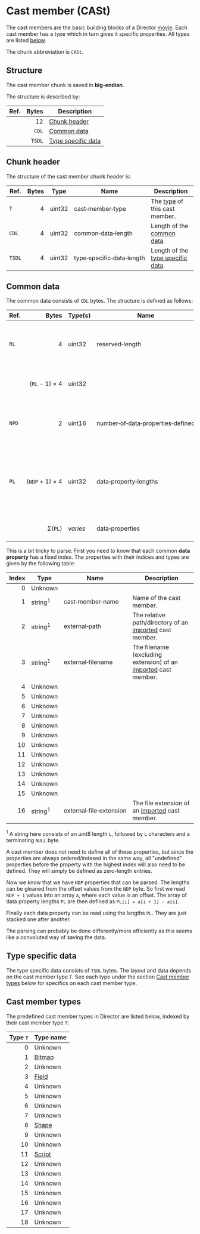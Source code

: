 # Cast member (CASt)
The cast members are the basic building blocks of a Director [movie](#TODO). Each cast member has a type which in turn gives
it specific properties. All types are listed [below](#cast-member-types).

The chunk abbreviation is `CASt`.


## Structure
The cast member chunk is saved in **big-endian**.

The structure is described by:

Ref.   | Bytes  | Description
---    | ---:   | ---
&nbsp; | 12     | [Chunk header](#chunk-header)
&nbsp; | `CDL`  | [Common data](#common-data)
&nbsp; | `TSDL` | [Type specific data](#type-specific-data)


## Chunk header
The structure of the cast member chunk header is:

Ref.   | Bytes | Type   | Name                                        | Description
---    | ---:  | ---    | ---                                         | ---
`T`    | 4     | uint32 | cast&#8209;member&#8209;type                | The [type](#cast-member-types) of this cast member.
`CDL`  | 4     | uint32 | common&#8209;data&#8209;length              | Length of the [common data](#common-data).
`TSDL` | 4     | uint32 | type&#8209;specific&#8209;data&#8209;length | Length of the [type specific data](#type-specific-data).


## Common data
The common data consists of `CDL` bytes. The structure is defined as follows:

Ref.   | Bytes                                     | Type(s)  | Name                                                      | Description
---    | ---:                                      | ---      | ---                                                       | ---
`RL`   | 4                                         | uint32   | reserved&#8209;length                                     | The length of the **reserved block** (including self).
&nbsp; | (`RL`&nbsp;-&nbsp;1)&nbsp;&times;&nbsp;4  | uint32   | &nbsp;                                                    | **Reserved block**. Unknown purpose.
`NPD`  | 2                                         | uint16   | number&#8209;of&#8209;data&#8209;properties&#8209;defined | The number of **data properties** defined for this chunk.
`PL`   | (`NDP`&nbsp;+&nbsp;1)&nbsp;&times;&nbsp;4 | uint32   | data&#8209;property&#8209;lengths                         | Array of **data property** lengths (the raw uint32 values are offsets, see explanation below).
&nbsp; | &Sigma;(`PL`)                             | *varies* | data&#8209;properties                                     | Array of **data properties**.

This is a bit tricky to parse. First you need to know that each common **data property** has a fixed index. The properties
with their indices and types are given by the following table:

Index | Type               | Name                                | Description
---:  | ---                | ---                                 | ---
0     | Unknown            | &nbsp;                              | &nbsp;
1     | string<sup>1</sup> | cast&#8209;member&#8209;name        | Name of the cast member.
2     | string<sup>1</sup> | external&#8209;path                 | The relative path/directory of an [imported](#TODO) cast member.
3     | string<sup>1</sup> | external&#8209;filename             | The filename (excluding extension) of an [imported](#TODO) cast member.
4     | Unknown            | &nbsp;                              | &nbsp;
5     | Unknown            | &nbsp;                              | &nbsp;
6     | Unknown            | &nbsp;                              | &nbsp;
7     | Unknown            | &nbsp;                              | &nbsp;
8     | Unknown            | &nbsp;                              | &nbsp;
9     | Unknown            | &nbsp;                              | &nbsp;
10    | Unknown            | &nbsp;                              | &nbsp;
11    | Unknown            | &nbsp;                              | &nbsp;
12    | Unknown            | &nbsp;                              | &nbsp;
13    | Unknown            | &nbsp;                              | &nbsp;
14    | Unknown            | &nbsp;                              | &nbsp;
15    | Unknown            | &nbsp;                              | &nbsp;
16    | string<sup>1</sup> | external&#8209;file&#8209;extension | The file extension of an [imported](#TODO) cast member.

<sup>1</sup> A string here consists of an uint8 length `L`, followed by `L` characters and a terminating `NULL` byte.

A cast member does not need to define all of these properties, but since the properties are always ordered/indexed in
the same way, all "undefined" properties before the property with the highest index will also need to be defined. They
will simply be defined as zero-length entries.

Now we know that we have `NDP` properties that can be parsed. The lengths can be gleaned from the offset values from the
`NDP` byte. So first we read `NDP + 1` values into an array `a`, where each value is an offset. The array of data
property lengths `PL` are then defined as `PL[i] = a[i + 1] - a[i]`.

Finally each data property can be read using the lengths `PL`. They are just stacked one after another.

The parsing can probably be done differently/more efficiently as this seems like a convoluted way of saving the data.


## Type specific data
The type specific data consists of `TSDL` bytes. The layout and data depends on the cast member type `T`. See each type
under the section [Cast member types](#cast-member-types) below for specifics on each cast member type.


## Cast member types
The predefined cast member types in Director are listed below, indexed by their cast member type `T`:

Type `T` | Type name
---:     | ---
0        | Unknown
1        | [Bitmap](./castmembers/bitmap.md)
2        | Unknown
3        | [Field](./castmembers/field.md)
4        | Unknown
5        | Unknown
6        | Unknown
7        | Unknown
8        | [Shape](./castmembers/shape.md)
9        | Unknown
10       | Unknown
11       | [Script](./castmembers/script.md)
12       | Unknown
13       | Unknown
14       | Unknown
15       | Unknown
16       | Unknown
17       | Unknown
18       | Unknown
